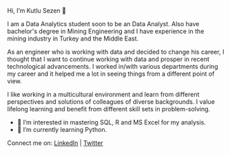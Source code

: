 Hi, I’m Kutlu Sezen 👋

I am a Data Analytics student soon to be an Data Analyst. Also have bachelor's degree in Mining Engineering and I have experience in the mining industry in Turkey and the Middle East.

As an engineer who is working with data and decided to change his career, I thought that I want to continue working with data and prosper in recent technological advancements. I worked in/with various departments during my career and it helped me a lot in seeing things from a different point of view.

I like working in a multicultural environment and learn from different perspectives and solutions of colleagues of diverse backgrounds.
I value lifelong learning and benefit from different skill sets in problem-solving.

- 👀 I’m interested in mastering SQL, R and MS Excel for my analysis.
- 🌱 I’m currently learning Python.

Connect me on: 
[LinkedIn](https://www.linkedin.com/in/kutlusezen/) | [Twitter](https://twitter.com/ktlszn)



<!---
ktlszn/ktlszn is a ✨ special ✨ repository because its `README.md` (this file) appears on your GitHub profile.
You can click the Preview link to take a look at your changes.
--->
